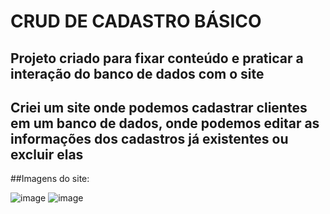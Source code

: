 # CRUD DE CADASTRO BÁSICO
## Projeto criado para fixar conteúdo e praticar a interação do banco de dados com o site
<h2>Criei um site onde podemos cadastrar clientes em um banco de dados, onde podemos editar as informações dos cadastros já existentes ou excluir elas</h2>
##Imagens do site:

![image](https://github.com/IGDSCI/CRUD-CADASTRO-SIMPLES/assets/114839208/76d4e6eb-745a-4b40-a200-9cbef8b4bf8f)
![image](https://github.com/IGDSCI/CRUD-CADASTRO-SIMPLES/assets/114839208/399f8591-5840-4651-bd26-60317768a375)

